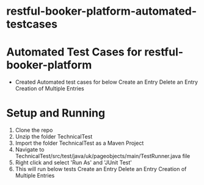 # restful-booker-platform-automated-testcases

# Automated Test Cases for restful-booker-platform
- Created Automated test cases for below
  Create an Entry
  Delete an Entry
  Creation of Multiple Entries

# Setup and Running
1. Clone the repo
2. Unzip the folder TechnicalTest
3. Import the folder TechnicalTest as a Maven Project
4. Navigate to TechnicalTest/src/test/java/uk/pageobjects/main/TestRunner.java file
5. Right click and select 'Run As' and 'JUnit Test'
6. This will run below tests
    Create an Entry
    Delete an Entry
    Creation of Multiple Entries
